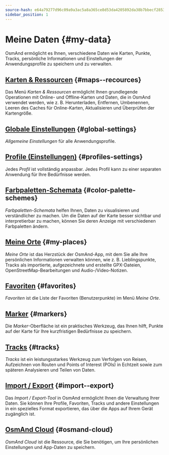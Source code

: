 ```yaml
---
source-hash: e64a79277d96c09a9a3ac5a8a365ce8d53da4205892da38b7bbecf28535f96ef
sidebar_position: 1
---
```


# Meine Daten {#my-data}

OsmAnd ermöglicht es Ihnen, verschiedene Daten wie Karten, Punkte, Tracks, persönliche Informationen und Einstellungen der Anwendungsprofile zu speichern und zu verwalten.

## [Karten & Ressourcen](./maps-resources.md) {#maps--recources}

Das Menü *Karten & Ressourcen* ermöglicht Ihnen grundlegende Operationen mit Online- und Offline-Karten und Daten, die in OsmAnd verwendet werden, wie z. B. Herunterladen, Entfernen, Umbenennen, Leeren des Caches für Online-Karten, Aktualisieren und Überprüfen der Kartengröße.

## [Globale Einstellungen](./global-settings.md) {#global-settings}

*Allgemeine Einstellungen* für alle Anwendungsprofile.

## [Profile (Einstellungen)](./profiles.md) {#profiles-settings}

Jedes *Profil* ist vollständig anpassbar. Jedes Profil kann zu einer separaten Anwendung für Ihre Bedürfnisse werden.

## [Farbpaletten-Schemata](./color-palette-schemes.md) {#color-palette-schemes}

*Farbpaletten-Schemata* helfen Ihnen, Daten zu visualisieren und verständlicher zu machen. Um die Daten auf der Karte besser sichtbar und interpretierbar zu machen, können Sie deren Anzeige mit verschiedenen Farbpaletten ändern.

## [Meine Orte](./myplaces.md) {#my-places}

*Meine Orte* ist das Herzstück der OsmAnd-App, mit dem Sie alle Ihre persönlichen Informationen verwalten können, wie z. B. Lieblingspunkte, Tracks als importierte, aufgezeichnete und erstellte GPX-Dateien, OpenStreetMap-Bearbeitungen und Audio-/Video-Notizen.

## [Favoriten](./favorites.md) {#favorites}

*Favoriten* ist die Liste der Favoriten (Benutzerpunkte) im Menü *Meine Orte*.

## [Marker](./markers.md) {#markers}

Die *Marker*-Oberfläche ist ein praktisches Werkzeug, das Ihnen hilft, Punkte auf der Karte für Ihre kurzfristigen Bedürfnisse zu speichern.

## [Tracks](./tracks/index.md) {#tracks}

*Tracks* ist ein leistungsstarkes Werkzeug zum Verfolgen von Reisen, Aufzeichnen von Routen und Points of Interest (POIs) in Echtzeit sowie zum späteren Analysieren und Teilen von Daten.

## [Import / Export](./import-export.md) {#import--export}

Das *Import / Export-Tool* in OsmAnd ermöglicht Ihnen die Verwaltung Ihrer Daten. Sie können Ihre Profile, Favoriten, Tracks und andere Einstellungen in ein spezielles Format exportieren, das über die Apps auf Ihrem Gerät zugänglich ist.

## [OsmAnd Cloud](./osmand-cloud.md) {#osmand-cloud}

*OsmAnd Cloud* ist die Ressource, die Sie benötigen, um Ihre persönlichen Einstellungen und App-Daten zu speichern.